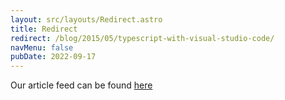 ```yaml
---
layout: src/layouts/Redirect.astro
title: Redirect
redirect: /blog/2015/05/typescript-with-visual-studio-code/
navMenu: false
pubDate: 2022-09-17
---
```

<div>
Our article feed can be found <a href="/blog/2015/05/typescript-with-visual-studio-code/">here</a>
</div>
